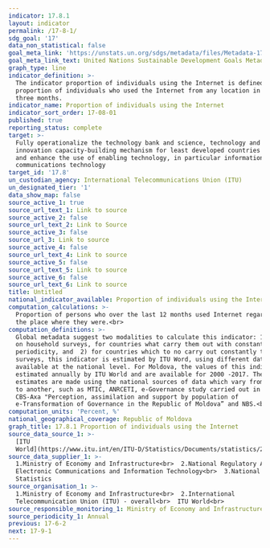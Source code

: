 ```yaml
---
indicator: 17.8.1
layout: indicator
permalink: /17-8-1/
sdg_goal: '17'
data_non_statistical: false
goal_meta_link: 'https://unstats.un.org/sdgs/metadata/files/Metadata-17-08-01.pdf '
goal_meta_link_text: United Nations Sustainable Development Goals Metadata (PDF 469 KB)
graph_type: line
indicator_definition: >-
  The indicator proportion of individuals using the Internet is defined as the
  proportion of individuals who used the Internet from any location in the last
  three months.
indicator_name: Proportion of individuals using the Internet
indicator_sort_order: 17-08-01
published: true
reporting_status: complete
target: >-
  Fully operationalize the technology bank and science, technology and
  innovation capacity-building mechanism for least developed countries by 2017
  and enhance the use of enabling technology, in particular information and
  communications technology
target_id: '17.8'
un_custodian_agency: International Telecommunications Union (ITU)
un_designated_tier: '1'
data_show_map: false
source_active_1: true
source_url_text_1: Link to source
source_active_2: false
source_url_text_2: Link to Source
source_active_3: false
source_url_3: Link to source
source_active_4: false
source_url_text_4: Link to source
source_active_5: false
source_url_text_5: Link to source
source_active_6: false
source_url_text_6: Link to source
title: Untitled
national_indicator_available: Proportion of individuals using the Internet
computation_calculations: >-
  Proportion of persons who over the last 12 months used Internet regardless of
  the place where they were.<br>
computation_definitions: >-
  Global metadata suggest two modalities to calculate this indicator: 1) based
  on household surveys, for countries what carry them out with constant
  periodicity, and  2) for countries which to no carry out constantly these
  surveys, this indicator is estimated by ITU Word, using different data sources
  available at the national level. For Moldova, the values of this indicator are
  estimated annually by ITU World and are available for 2000 -2017. The
  estimates are made using the national sources of data which vary from one year
  to another, such as MTIC, ANRCETI, e-Governance study carried out in 2016 by
  CBS-Axa "Perception, assimilation and support by population of
  e-Transformation of Governance in the Republic of Moldova” and NBS.<br>
computation_units: 'Percent, %'
national_geographical_coverage: Republic of Moldova
graph_title: 17.8.1 Proportion of individuals using the Internet
source_data_source_1: >-
  [ITU
  World](https://www.itu.int/en/ITU-D/Statistics/Documents/statistics/2019/Individuals_Internet_2000-2018_Jun2019.xls)
source_data_supplier_1: >-
  1.Ministry of Economy and Infrastructure<br>  2.National Regulatory Agency for
  Electronic Communications and Information Technology<br>  3.National Bureau of
  Statistics
source_organisation_1: >-
  1.Ministry of Economy and Infrastructure<br>  2.International
  Telecommunication Union (ITU) - overall<br>  ITU World<br> 
source_responsible_monitoring_1: Ministry of Economy and Infrastructure
source_periodicity_1: Annual
previous: 17-6-2
next: 17-9-1
---
```

